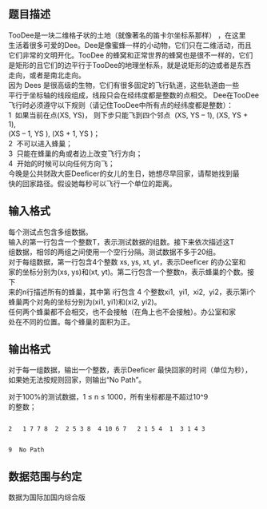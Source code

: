 ## 题目描述

<p>TooDee是一块二维格子状的土地（就像著名的笛卡尔坐标系那样） ，在这里<br> 生活着很多可爱的Dee。Dee是像蜜蜂一样的小动物，它们只在二维活动，而且<br> 它们非常的文明开化。TooDee 的蜂窝和正常世界的蜂窝也是很不一样的，它们<br> 是矩形的且它们的边平行于TooDee的地理坐标系，就是说矩形的边或者是东西<br> 走向，或者是南北走向。 <br> 因为 Dees 是很高级的生物，它们有很多固定的飞行轨道，这些轨道由一些<br> 平行于坐标轴的线段组成，线段只会在经纬度都是整数的点相交。 Dee在TooDee<br> 飞行时必须遵守以下规则（请记住TooDee中所有点的经纬度都是整数）： <br> 1  如果当前在点(XS, YS)， 则下步只能飞到四个邻点  (XS, YS – 1), (XS, YS + 1),   <br> (XS – 1, YS ), (XS + 1, YS )； <br> 2  不可以进入蜂巢； <br> 3  只能在蜂巢的角或者边上改变飞行方向； <br> 4  开始的时候可以向任何方向飞； <br> 今晚是公共财政大臣Deeficer的女儿的生日，她想尽早回家，请帮她找到最<br> 快的回家路径。假设她每秒可以飞行一个单位的距离。</p>

## 输入格式

<p>每个测试点包含多组数据。 <br> 输入的第一行包含一个整数T，表示测试数据的组数。接下来依次描述这T<br> 组数据，相邻的两组之间使用一个空行分隔。测试数据不多于20组。 <br> 对于每组数据，第一行包含4个整数 xs, ys, xt, yt，表示Deeficer 的办公室和<br> 家的坐标分别为(xs, ys)和(xt, yt)。第二行包含一个整数n，表示蜂巢的个数。接下<br> 来的n行描述所有的蜂巢，其中第 i行包含 4 个整数xi1,  yi1,  xi2,  yi2，表示第i个<br> 蜂巢两个对角的坐标分别为(xi1, yi1)和(xi2, yi2)。 <br> 任何两个蜂巢都不会相交，也不会接触（在角上也不会接触）。办公室和家<br> 处在不同的位置。每个蜂巢的面积为正。</p>

## 输出格式

<p>对于每一组数据，输出一个整数，表示Deeficer 最快回家的时间（单位为秒），<br> 如果她无法按规则回家，则输出“No Path”。</p>
<p>对于100%的测试数据，1 ≤ n ≤ 1000，所有坐标都是不超过10^9<br> 的整数；</p>

```input1
2   1 7 7 8  2  2 5 3 8  4 10 6 7   2 1 5 4  1  3 1 4 3
```
```output1
9  No Path
```
## 数据范围与约定

<p>数据为国际加国内综合版</p>

